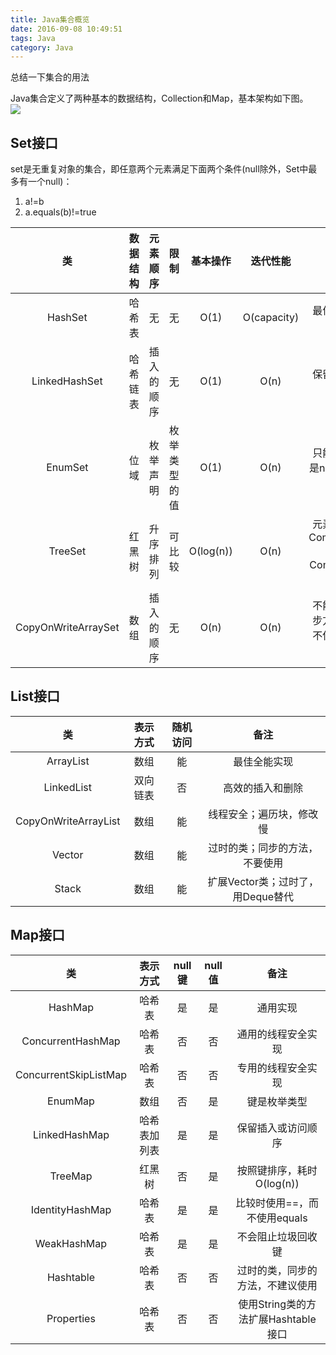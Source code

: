 ```yaml
---
title: Java集合概览
date: 2016-09-08 10:49:51
tags: Java
category: Java
---
```

总结一下集合的用法
<!--more-->
Java集合定义了两种基本的数据结构，Collection和Map，基本架构如下图。  
![](/images/1.jpg)


## Set接口
set是无重复对象的集合，即任意两个元素满足下面两个条件(null除外，Set中最多有一个null)：
1. a!=b
2. a.equals(b)!=true

类|数据结构|元素顺序|限制|基本操作|迭代性能|备注
:---:|:---:|:---:|:---:|:---:|:---:|:---:
HashSet|哈希表|无|无|O(1)|O(capacity)|最佳通用实现
LinkedHashSet|哈希链表|插入的顺序|无|O(1)|O(n)|保留插入的顺序
EnumSet|位域|枚举声明|枚举类型的值|O(1)|O(n)|只能保存不是null的枚举值
TreeSet|红黑树|升序排列|可比较|O(log(n))|O(n)|元素要实现Comparable或Comparator接口
CopyOnWriteArraySet|数组|插入的顺序|无|O(n)|O(n)|不能使用同步方法，也不保证线程安全

## List接口
类|表示方式|随机访问|备注
:---:|:---:|:---:|:---:|
ArrayList|数组|能|最佳全能实现
LinkedList|双向链表|否|高效的插入和删除
CopyOnWriteArrayList|数组|能|线程安全；遍历块，修改慢
Vector|数组|能|过时的类；同步的方法，不要使用
Stack|数组|能|扩展Vector类；过时了，用Deque替代

## Map接口
类|表示方式|null键|null值|备注
:---:|:---:|:---:|:---:|:---:
HashMap|哈希表|是|是|通用实现
ConcurrentHashMap|哈希表|否|否|通用的线程安全实现
ConcurrentSkipListMap|哈希表|否|否|专用的线程安全实现
EnumMap|数组|否|是|键是枚举类型
LinkedHashMap|哈希表加列表|是|是|保留插入或访问顺序
TreeMap|红黑树|否|是|按照键排序，耗时O(log(n))
IdentityHashMap|哈希表|是|是|比较时使用==，而不使用equals
WeakHashMap|哈希表|是|是|不会阻止垃圾回收键
Hashtable|哈希表|否|否|过时的类，同步的方法，不建议使用
Properties|哈希表|否|否|使用String类的方法扩展Hashtable接口
